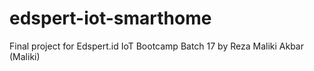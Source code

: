 # edspert-iot-smarthome
Final project for Edspert.id IoT Bootcamp Batch 17 by Reza Maliki Akbar (Maliki)
